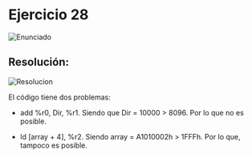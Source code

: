 # Ejercicio 28

![Enunciado](https://github.com/Lukas-De-Angelis-Riva/Estructura-Assembly/blob/master/Ejercicio28/Enunciado.JPG)


## Resolución:
![Resolucion](https://github.com/Lukas-De-Angelis-Riva/Estructura-Assembly/blob/master/Ejercicio28/Resolucion.JPG)

El código tiene dos problemas:

* add %r0, Dir, %r1. Siendo que Dir = 10000 > 8096. Por lo que no es posible.

* ld [array + 4], %r2. Siendo array = A1010002h > 1FFFh. Por lo que, tampoco es posible.
